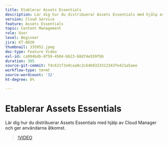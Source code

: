 ```yaml
---
title: Etablerar Assets Essentials
description: Lär dig hur du distribuerar Assets Essentials med hjälp av Cloud Manager och ger användarna åtkomst.
version: Cloud Service
feature: Assets Essentials
topic: Content Management
role: User
level: Beginner
jira: KT-8020
thumbnail: 335952.jpeg
doc-type: Feature Video
exl-id: ca994bdb-8f59-4504-b623-68d74e559fbb
duration: 305
source-git-commit: f4c621f3a9caa8c2c64b8323312343fe421a5aee
workflow-type: tm+mt
source-wordcount: '32'
ht-degree: 0%

---
```


# Etablerar Assets Essentials

Lär dig hur du distribuerar Assets Essentials med hjälp av Cloud Manager och ger användarna åtkomst.

>[!VIDEO](https://video.tv.adobe.com/v/335952?quality=12&learn=on)
